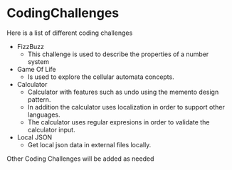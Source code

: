 # CodingChallenges
Here is a list of different coding challenges
* FizzBuzz
    - This challenge is used to describe the properties of a number system
* Game Of Life
    - Is used to explore the cellular automata concepts.
* Calculator
    - Calculator with features such as undo using the memento design pattern. 
    - In addition the calculator uses localization in order to support other languages.
    - The calculator uses regular expresions in order to validate the calculator input. 
* Local JSON
    - Get local json data in external files locally. 

Other Coding Challenges will be added as needed